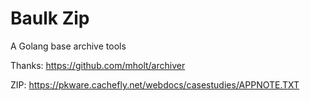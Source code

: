 # Baulk Zip

A Golang base archive tools 

Thanks: https://github.com/mholt/archiver

ZIP: https://pkware.cachefly.net/webdocs/casestudies/APPNOTE.TXT
